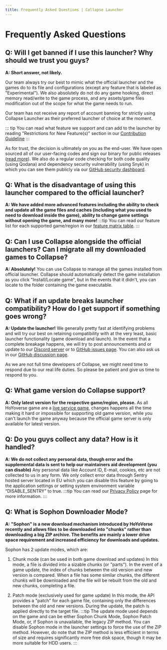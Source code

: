 ```yaml
---
title: Frequently Asked Questions | Collapse Launcher
---
```


# Frequently Asked Questions

## Q: Will I get banned if I use this launcher? Why should we trust you guys?
**A: Short answer, not likely.**

Our team always try our best to mimic what the official launcher and the games do to its file and configurations (except any feature that is labeled as "Experimental"). We also absolutely do not do any game hooking, direct memory read/write to the game process, and any assets/game files modification out of the scope for what the game needs to run.

Our team has not receive any report of account banning for strictly using Collapse Launcher as their preferred launcher of choice at the moment.

::: tip
You can read what feature we support and can add to the launcher by reading "Restrictions for New Feature(s)" section in our [Contribution Guideline](/docs/contrib.html)
:::

As for trust, the decision is ultimately on you as the end-user. We have open sourced all of our user-facing codes and sign our binary for public releases ([read more](/docs/legals/code-signing-policy)). We also do a regular code checking for both code quality (using Qodana) and dependency security vulnerability (using Snyk) in which you can see them publicly via our <a href="https://github.com/CollapseLauncher/Collapse/security" target="_blank">GitHub security dashboard</a>.

## Q: What is the disadvantage of using this launcher compared to the official launcher?
**A: We have added more advanced features including the ability to check and update all the game files and caches (including what you used to need to download inside the game), ability to change game settings without opening the game, and many more!**
:::tip
You can read our feature list for each supported game/region in our [feature matrix table](/features).
:::

## Q: Can I use Collapse alongside the official launchers? Can I migrate all my downloaded games to Collapse?
**A: Absolutely!**
You can use Collapse to manage all the games installed from official launcher. Collapse should automatically detect the game installation as you click "Install/Locate game", but in the events that it didn't, you can locate to the folder containing the game executable.

## Q: What if an update breaks launcher compatibility? How do I get support if something goes wrong?
**A: Update the launcher!**
We generally pretty fast at identifying problems and will try our best on retaining compatibility with at the very least, basic launcher functionality (game download and launch). In the event that a complete breakage happens, we will try to post announcements and or update to our [Discord server](https://discord.gg/vJd2exaS7j) or to [GitHub issues page](https://github.com/CollapseLauncher/Collapse/issues). You can also ask us in our [GitHub discussion page](https://github.com/orgs/CollapseLauncher/discussions).

As we are not full time developers of Collapse, we might need time to respond due to our real life duties. So please be patient and give us time to respond to you.

## Q: What game version do Collapse support?
**A: Only latest version for the respective game/region, please.**
As all HoYoverse game are a <a href="https://en.wikipedia.org/wiki/Live_service_game" target="_blank">live service game</a>, changes happens all the time making it hard or impossible for supporting old game version, while you can't launch the game anyway because the official game server is only available for latest version.

## Q: Do you guys collect any data? How is it handled?
**A: We do not collect any personal data, though error and the supplemental data is sent to help our maintainers aid development (you can disable)**
Any personal data like Account ID, E-mail, cookies, etc are not collected to us in any form. We only collect error data through Sentry hosted server located in EU which you can disable this feature by going to the application settings or setting system environment variable “DISABLE_SENTRY” to true.
:::tip
You can read our <a href="/docs/legals/privacy.html" target="_blank">Privacy Policy</a> page for more information.
:::

## Q: What is Sophon Downloader Mode?
**A: "Sophon" is a new download mechanism introduced by HoYoVerse recently and allows files to be downloaded into "chunks" rather than downloading a big ZIP archive. The benefits are mainly a lower drive space requirement and increased efficiency for downloads and updates.**

Sophon has 2 update modes, which are:
1. Chunk mode (can be used in both game download and updates)
    In this mode, a file is divided into a sizable chunks (or "parts"). In the event of a game update, the index of chunks between the old version and new version is compared. When a file has some similar chunks, the different chunks will be downloaded and the file will be rebuilt from the old and new chunks, completing a file.

2. Patch mode (exclusively used for game update)
   In this mode, the API provides a "patch" for each game file, containing only the differences between the old and new versions. During the update, the patch is applied directly to the target file.
:::tip
The update mode used depends on the game and can be either Sophon Chunk Mode, Sophon Patch Mode, or, if Sophon is unavailable, the legacy ZIP method. You can disable Sophon mode in the launcher settings to force the use of the ZIP method. However, do note that the ZIP method is less efficient in terms of size and requires significantly more free disk space, though it may be more suitable for HDD users.
:::